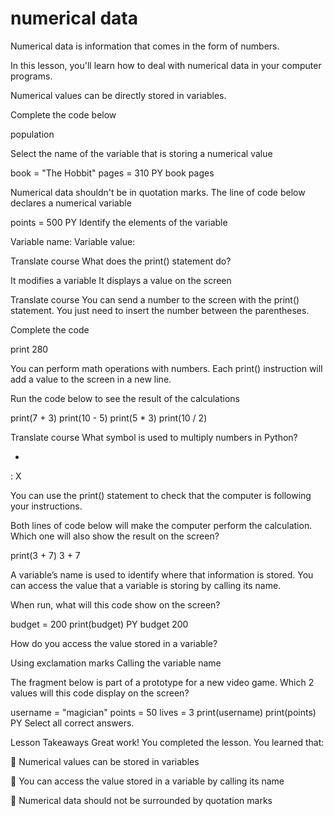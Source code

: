 # numerical data

Numerical data is information that comes in the form of numbers.

 

In this lesson, you'll learn how to deal with numerical data in your computer programs.

Numerical values can be directly stored in variables.

Complete the code below

population

Select the name of the variable that is storing a numerical value

book = "The Hobbit"
pages = 310
PY
book
pages

Numerical data shouldn't be in quotation marks. The line of code below declares a numerical variable

points = 500
PY
Identify the elements of the variable

Variable name:
Variable value:



Translate course
What does the print() statement do?

It modifies a variable
It displays a value on the screen


Translate course
You can send a number to the screen with the print() statement. You just need to insert the number between the parentheses.

Complete the code

print
280

You can perform math operations with numbers. Each print() instruction will add a value to the screen in a new line.

 

Run the code below to see the result of the calculations

print(7 + 3)
print(10 - 5)
print(5 * 3)
print(10 / 2)


Translate course
What symbol is used to multiply numbers in Python?

*
:
X

You can use the print() statement to check that the computer is following your instructions.

 

Both lines of code below will make the computer perform the calculation. Which one will also show the result on the screen?

print(3 + 7)
3 + 7


A variable’s name is used to identify where that information is stored. You can access the value that a variable is storing by calling its name.

When run, what will this code show on the screen?

budget = 200
print(budget)
PY
budget
200


How do you access the value stored in a variable?

Using exclamation marks
Calling the variable name


The fragment below is part of a prototype for a new video game. Which 2 values will this code display on the screen?

username = "magician"
points = 50
lives = 3
print(username)
print(points)
PY
Select all correct answers.


Lesson Takeaways
Great work! You completed the lesson. You learned that:

 

🌟 Numerical values can be stored in variables

🌟 You can access the value stored in a variable by calling its name

🌟 Numerical data should not be surrounded by quotation marks

